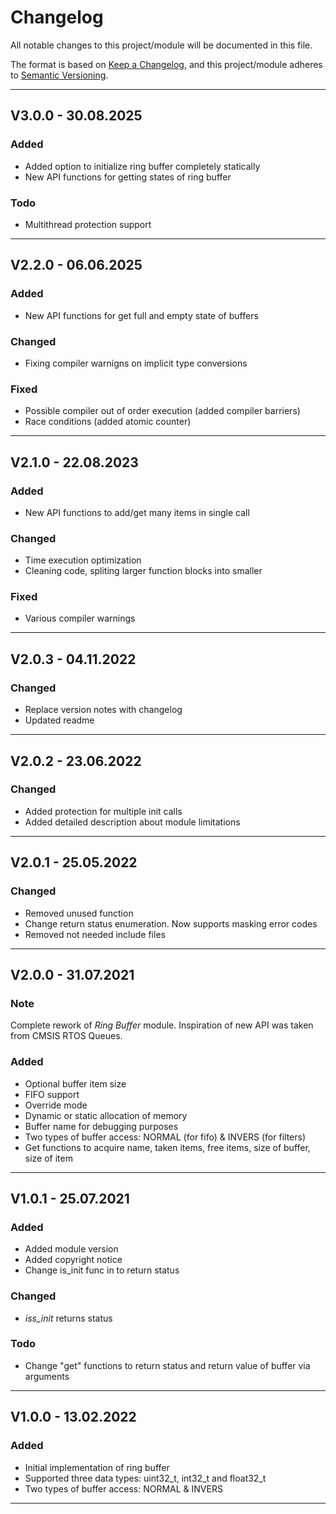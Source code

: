 # Changelog
All notable changes to this project/module will be documented in this file.

The format is based on [Keep a Changelog](https://keepachangelog.com/en/1.0.0/),
and this project/module adheres to [Semantic Versioning](https://semver.org/spec/v2.0.0.html).

---
## V3.0.0 - 30.08.2025

### Added
 - Added option to initialize ring buffer completely statically
 - New API functions for getting states of ring buffer
 
### Todo
 - Multithread protection support

---
## V2.2.0 - 06.06.2025

### Added
 - New API functions for get full and empty state of buffers

### Changed
 - Fixing compiler warnigns on implicit type conversions

### Fixed
 - Possible compiler out of order execution (added compiler barriers)
 - Race conditions (added atomic counter)

---
## V2.1.0 - 22.08.2023

### Added
 - New API functions to add/get many items in single call

### Changed
 - Time execution optimization
 - Cleaning code, spliting larger function blocks into smaller

### Fixed 
 - Various compiler warnings

---
## V2.0.3 - 04.11.2022

### Changed
 - Replace version notes with changelog
 - Updated readme

---
## V2.0.2 - 23.06.2022

### Changed
 - Added protection for multiple init calls
 - Added detailed description about module limitations

---
## V2.0.1 - 25.05.2022

### Changed
 - Removed unused function
 - Change return status enumeration. Now supports masking error codes
 - Removed not needed include files

---
## V2.0.0 - 31.07.2021

### Note
Complete rework of *Ring Buffer* module. Inspiration of new API was taken from CMSIS RTOS Queues.

### Added
 - Optional buffer item size 
 - FIFO support
 - Override mode 
 - Dynamic or static allocation of memory
 - Buffer name for debugging purposes
 - Two types of buffer access: NORMAL (for fifo) & INVERS (for filters)
 - Get functions to acquire name, taken items, free items, size of buffer, size of item

---
## V1.0.1 - 25.07.2021

### Added
 - Added module version
 - Added copyright notice
 - Change is_init func in to return status

### Changed
 -  *iss_init* returns status

### Todo
 - Change "get" functions to return status and return value of buffer via arguments
---

## V1.0.0 - 13.02.2022

### Added
 - Initial implementation of ring buffer
 - Supported three data types: uint32_t, int32_t and float32_t
 - Two types of buffer access: NORMAL & INVERS
---